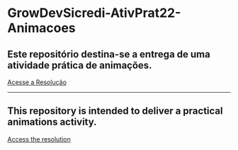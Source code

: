 # GrowDevSicredi-AtivPrat22-Animacoes
## Este repositório destina-se a entrega de uma atividade prática de animações.
[Acesse a Resolução](https://pablogarcia48.github.io/GrowDevSicredi-AtivPrat22-Animacoes/)

-------------------------------------------------------

## This repository is intended to deliver a practical animations activity.
[Access the resolution](https://pablogarcia48.github.io/GrowDevSicredi-AtivPrat22-Animacoes/)

